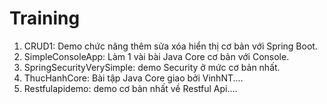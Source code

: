 # Training
1. CRUD1: Demo chức năng thêm sửa xóa hiển thị cơ bản với Spring Boot.
2. SimpleConsoleApp: Làm 1 vài bài Java Core cơ bản với Console.
3. SpringSecurityVerySimple: demo Security ở mức cơ bản nhất.
4. ThucHanhCore: Bài tập Java Core giao bởi VinhNT....
5. Restfulapidemo: demo cơ bản nhất về Restful Api....

